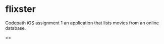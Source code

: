 # flixster
Codepath iOS assignment 1
an application that lists movies from an online database. 

<>
